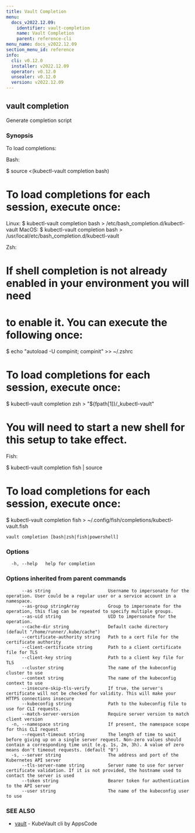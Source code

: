 ```yaml
---
title: Vault Completion
menu:
  docs_v2022.12.09:
    identifier: vault-completion
    name: Vault Completion
    parent: reference-cli
menu_name: docs_v2022.12.09
section_menu_id: reference
info:
  cli: v0.12.0
  installer: v2022.12.09
  operator: v0.12.0
  unsealer: v0.12.0
  version: v2022.12.09
---
```


## vault completion

Generate completion script

### Synopsis

To load completions:

Bash:

$ source <(kubectl-vault completion bash)

# To load completions for each session, execute once:
Linux:
  $ kubectl-vault completion bash > /etc/bash_completion.d/kubectl-vault
MacOS:
  $ kubectl-vault completion bash > /usr/local/etc/bash_completion.d/kubectl-vault

Zsh:

# If shell completion is not already enabled in your environment you will need
# to enable it.  You can execute the following once:

$ echo "autoload -U compinit; compinit" >> ~/.zshrc

# To load completions for each session, execute once:
$ kubectl-vault completion zsh > "${fpath[1]}/_kubectl-vault"

# You will need to start a new shell for this setup to take effect.

Fish:

$ kubectl-vault completion fish | source

# To load completions for each session, execute once:
$ kubectl-vault completion fish > ~/.config/fish/completions/kubectl-vault.fish


```
vault completion [bash|zsh|fish|powershell]
```

### Options

```
  -h, --help   help for completion
```

### Options inherited from parent commands

```
      --as string                      Username to impersonate for the operation. User could be a regular user or a service account in a namespace.
      --as-group stringArray           Group to impersonate for the operation, this flag can be repeated to specify multiple groups.
      --as-uid string                  UID to impersonate for the operation.
      --cache-dir string               Default cache directory (default "/home/runner/.kube/cache")
      --certificate-authority string   Path to a cert file for the certificate authority
      --client-certificate string      Path to a client certificate file for TLS
      --client-key string              Path to a client key file for TLS
      --cluster string                 The name of the kubeconfig cluster to use
      --context string                 The name of the kubeconfig context to use
      --insecure-skip-tls-verify       If true, the server's certificate will not be checked for validity. This will make your HTTPS connections insecure
      --kubeconfig string              Path to the kubeconfig file to use for CLI requests.
      --match-server-version           Require server version to match client version
  -n, --namespace string               If present, the namespace scope for this CLI request
      --request-timeout string         The length of time to wait before giving up on a single server request. Non-zero values should contain a corresponding time unit (e.g. 1s, 2m, 3h). A value of zero means don't timeout requests. (default "0")
  -s, --server string                  The address and port of the Kubernetes API server
      --tls-server-name string         Server name to use for server certificate validation. If it is not provided, the hostname used to contact the server is used
      --token string                   Bearer token for authentication to the API server
      --user string                    The name of the kubeconfig user to use
```

### SEE ALSO

* [vault](/docs/v2022.12.09/reference/cli/vault)	 - KubeVault cli by AppsCode

